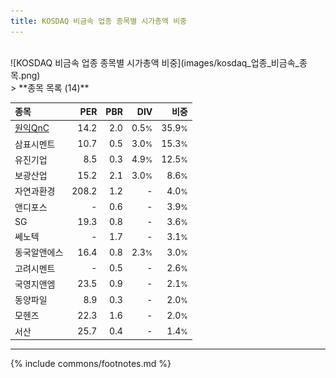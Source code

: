 ```yaml
---
title: KOSDAQ 비금속 업종 종목별 시가총액 비중
---
```

<br>
![KOSDAQ 비금속 업종 종목별 시가총액 비중](images/kosdaq_업종_비금속_종목.png)
<br>
> **종목 목록 (14)**<a id="list"></a>

| **종목** | **PER** | **PBR** | **DIV** | **비중** |
| :------- | ------: | ------: | ------: | -------: |
| [원익QnC](/074600/) | 14.2 | 2.0 | 0.5<small>%</small> | 35.9<small>%</small> |
| 삼표시멘트 | 10.7 | 0.5 | 3.0<small>%</small> | 15.3<small>%</small> |
| 유진기업 | 8.5 | 0.3 | 4.9<small>%</small> | 12.5<small>%</small> |
| 보광산업 | 15.2 | 2.1 | 3.0<small>%</small> | 8.6<small>%</small> |
| 자연과환경 | 208.2 | 1.2 | - | 4.0<small>%</small> |
| 앤디포스 | - | 0.6 | - | 3.9<small>%</small> |
| SG | 19.3 | 0.8 | - | 3.6<small>%</small> |
| 쎄노텍 | - | 1.7 | - | 3.1<small>%</small> |
| 동국알앤에스 | 16.4 | 0.8 | 2.3<small>%</small> | 3.0<small>%</small> |
| 고려시멘트 | - | 0.5 | - | 2.6<small>%</small> |
| 국영지앤엠 | 23.5 | 0.9 | - | 2.1<small>%</small> |
| 동양파일 | 8.9 | 0.3 | - | 2.0<small>%</small> |
| 모헨즈 | 22.3 | 1.6 | - | 2.0<small>%</small> |
| 서산 | 25.7 | 0.4 | - | 1.4<small>%</small> |

---
{% include commons/footnotes.md %}